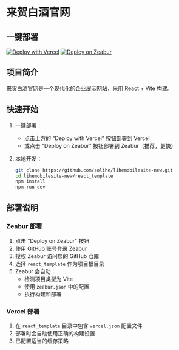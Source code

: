 # 来贺白酒官网

## 一键部署
[![Deploy with Vercel](https://vercel.com/button.svg)](https://vercel.com/new/clone?repository-url=https%3A%2F%2Fgithub.com%2Fsolihe%2Flihemobilesite-new&project-name=lihemobilesite&repository-name=lihemobilesite&root-directory=react_template)
[![Deploy on Zeabur](https://zeabur.com/button.svg)](https://dash.zeabur.com/project/create?from=github.com/solihe/lihemobilesite-new&branch=main)

## 项目简介
来贺白酒官网是一个现代化的企业展示网站，采用 React + Vite 构建。

## 快速开始
1. 一键部署：
   - 点击上方的 "Deploy with Vercel" 按钮部署到 Vercel
   - 或点击 "Deploy on Zeabur" 按钮部署到 Zeabur（推荐，更快）

2. 本地开发：
   ```bash
   git clone https://github.com/solihe/lihemobilesite-new.git
   cd lihemobilesite-new/react_template
   npm install
   npm run dev
   ```

## 部署说明

### Zeabur 部署
1. 点击 "Deploy on Zeabur" 按钮
2. 使用 GitHub 账号登录 Zeabur
3. 授权 Zeabur 访问您的 GitHub 仓库
4. 选择 `react_template` 作为项目根目录
5. Zeabur 会自动：
   - 检测项目类型为 Vite
   - 使用 `zeabur.json` 中的配置
   - 执行构建和部署

### Vercel 部署
1. 在 `react_template` 目录中包含 `vercel.json` 配置文件
2. 部署时会自动使用正确的构建设置
3. 已配置适当的缓存策略 